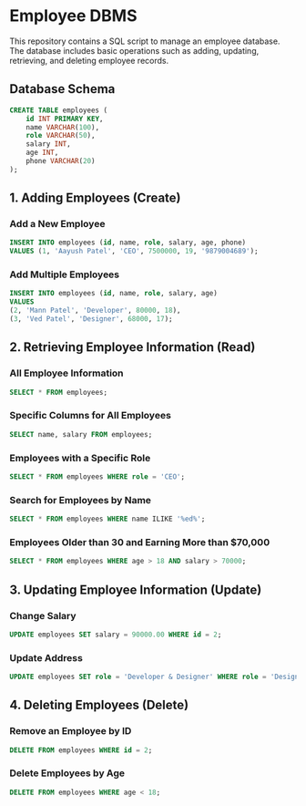 # Employee DBMS

This repository contains a SQL script to manage an employee database. The database includes basic operations such as adding, updating, retrieving, and deleting employee records.



## Database Schema

```sql
CREATE TABLE employees (
    id INT PRIMARY KEY,
    name VARCHAR(100),
    role VARCHAR(50),
    salary INT,
    age INT,
    phone VARCHAR(20)
);
```

## 1. Adding Employees (Create)

### Add a New Employee

```sql
INSERT INTO employees (id, name, role, salary, age, phone)
VALUES (1, 'Aayush Patel', 'CEO', 7500000, 19, '9879004689');
```

### Add Multiple Employees

```sql
INSERT INTO employees (id, name, role, salary, age)
VALUES 
(2, 'Mann Patel', 'Developer', 80000, 18),
(3, 'Ved Patel', 'Designer', 68000, 17);
```

## 2. Retrieving Employee Information (Read)

### All Employee Information

```sql
SELECT * FROM employees;
```

### Specific Columns for All Employees

```sql
SELECT name, salary FROM employees;
```

### Employees with a Specific Role

```sql
SELECT * FROM employees WHERE role = 'CEO';
```

### Search for Employees by Name

```sql
SELECT * FROM employees WHERE name ILIKE '%ed%';
```

### Employees Older than 30 and Earning More than $70,000

```sql
SELECT * FROM employees WHERE age > 18 AND salary > 70000;
```

## 3. Updating Employee Information (Update)

### Change Salary

```sql
UPDATE employees SET salary = 90000.00 WHERE id = 2;
```

### Update Address

```sql
UPDATE employees SET role = 'Developer & Designer' WHERE role = 'Designer';
```

## 4. Deleting Employees (Delete)

### Remove an Employee by ID

```sql
DELETE FROM employees WHERE id = 2;
```

### Delete Employees by Age

```sql
DELETE FROM employees WHERE age < 18;
```
